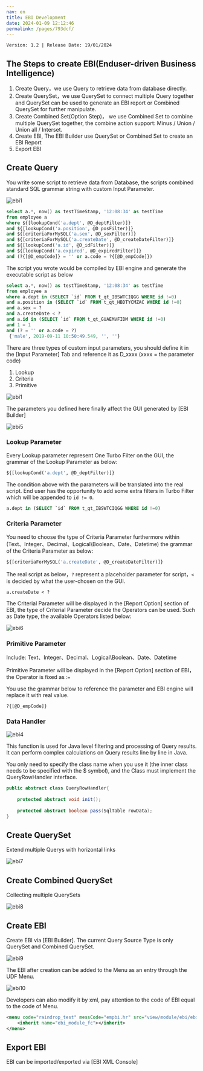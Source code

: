 ```yaml
---
nav: en
title: EBI Development
date: 2024-01-09 12:12:46
permalink: /pages/793dcf/
---
```


`Version: 1.2 | Release Date: 19/01/2024`

## The Steps to create EBI(Enduser-driven Business Intelligence)

1. Create Query，we use Query to retrieve data from database directly.
2. Create QuerySet，we use QuerySet to connect multiple Query together and QuerySet can be used to generate an EBI report or Combined QuerySet for further manipulate.
3. Create Combined Set(Option Step)， we use Combined Set to combine multiple QuerySet together, the combine action support: Minus / Union / Union all / Interset.
4. Create EBI, The EBI Builder use QuerySet or Combined Set to create an EBI Report
5. Export EBI

## Create Query

You write some script to retrieve data from Database, the scripts combined  standard SQL grammar string with custom Input Parameter.

![ebi1](./assets/ebi1.jpg)

```sql
select a.*, now() as testTimeStamp, '12:08:34' as testTime
from employee a
where ${[lookupCond('a.dept', @D_deptFilter)]}
and ${[lookupCond('a.position', @D_posFilter)]}
and ${[criteriaForMySQL('a.sex', @D_sexFilter)]}
and ${[criteriaForMySQL('a.createDate', @D_createDateFilter)]}
and ${[lookupCond('a.id', @D_idFilter)]}
and ${[lookupCond('a.expired', @D_expiredFilter)]}
and (?{[@D_empCode]} = '' or a.code = ?{[@D_empCode]})
```

The script you wrote would be compiled by EBI engine and generate the executable script as below

```sql
select a.*, now() as testTimeStamp, '12:08:34' as testTime
from employee a
where a.dept in (SELECT `id` FROM t_qt_IBSWTCIQGG WHERE id !=0)
and a.position in (SELECT `id` FROM t_qt_HBDTYCMZAC WHERE id !=0)
and a.sex = ?
and a.createDate < ?
and a.id in (SELECT `id` FROM t_qt_GUAEMVFIDM WHERE id !=0)
and 1 = 1
and (? = '' or a.code = ?)
 {'male', 2019-09-11 10:50:49.549, '', ''}
```

There are three types of custom input parameters, you should define it in the [Input Parameter] Tab and reference it as D_xxxx (xxxx = the parameter code)

1. Lookup
2. Criteria
3. Primitive 

![ebi1](./assets/ebi2.jpg)

The parameters you defined here finally affect the GUI generated by [EBI Builder]

![ebi5](./assets/ebi5.jpg)

### Lookup Parameter

Every Lookup parameter represent One Turbo Filter on the GUI, the grammar of the Lookup Parameter as below:

```sql
${[lookupCond('a.dept', @D_deptFilter)]}
```

The condition above with the parameters will be translated into the real script. 
End user has the opportunity to add some extra filters in Turbo Filter which will be appended to ```id != 0```.

```sql
a.dept in (SELECT `id` FROM t_qt_IBSWTCIQGG WHERE id !=0)
```

### Criteria Parameter

You need to choose the type of Criteria Parameter furthermore within (Text、Integer、Decimal、Logical\Boolean、Date、Datetime)
the grammar of the Criteria Parameter as below:

```sql
${[criteriaForMySQL('a.createDate', @D_createDateFilter)]}
```

The real script as below，```?``` represent a placeholder parameter for script，```<``` is decided by what the user-chosen on the GUI.

```mysql
a.createDate < ?
```

The Criterial Parameter will be displayed in the [Report Option] section of EBI, the type of Criterial Parameter decide the Operators can be used. 
Such as Date type, the available Operators listed below:

![ebi6](./assets/ebi6.jpg)

### Primitive Parameter

Include: Text、Integer、Decimal、Logical\Boolean、Date、Datetime

Primitive Parameter will be displayed in the [Report Option] section of EBI， the Operator is fixed as :```=```

You use the grammar below to reference the parameter and EBI engine will replace it with real value.

```mysql
?{[@D_empCode]}
```

### Data Handler

![ebi4](./assets/ebi4.jpg)

This function is used for Java level filtering and processing of Query results. It can perform complex calculations on Query results line by line in Java.

You only need to specify the class name when you use it (the inner class needs to be specified with the $ symbol), and the Class must implement the QueryRowHandler interface.

```java
public abstract class QueryRowHandler{
    
    protected abstract void init();
    
    protected abstract boolean pass(SqlTable rowData);
}
```

## Create QuerySet

Extend multiple Querys with horizontal links

![ebi7](./assets/ebi7.jpg)

## Create Combined QuerySet

Collecting multiple QuerySets

![ebi8](./assets/ebi8.jpg)

## Create EBI

Create EBI via [EBI Builder]. The current Query Source Type is only QuerySet and Combined QuerySet.

![ebi9](./assets/ebi9.jpg)

The EBI after creation can be added to the Menu as an entry through the UDF Menu.

![ebi10](./assets/ebi10.jpg)

Developers can also modify it by xml, pay attention to the code of EBI equal to the code of Menu.

```xml
<menu code="raindrop_test" messCode="empbi.hr" src="view/module/ebi/ebi" mType="EBI" apDebug="true">
	<inherit name="ebi_module_fc"></inherit>
</menu>
```

## Export EBI

EBI can be imported/exported via [EBI XML Console]

